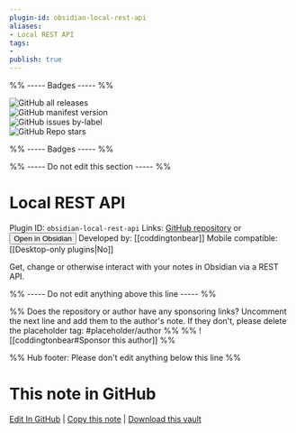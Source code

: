 ```yaml
---
plugin-id: obsidian-local-rest-api
aliases:
- Local REST API
tags: 
- 
publish: true
---
```


%% ----- Badges ----- %%

![GitHub all releases](https://img.shields.io/github/downloads/coddingtonbear/obsidian-local-rest-api/total?color=573E7A&logo=github&style=for-the-badge)   
![GitHub manifest version](https://img.shields.io/github/manifest-json/v/coddingtonbear/obsidian-local-rest-api?color=573E7A&logo=github&style=for-the-badge)   
![GitHub issues by-label](https://img.shields.io/github/issues/coddingtonbear/obsidian-local-rest-api/help%20wanted?color=573E7A&logo=github&style=for-the-badge)   
![GitHub Repo stars](https://img.shields.io/github/stars/coddingtonbear/obsidian-local-rest-api?color=573E7A&logo=github&style=for-the-badge)

%% ----- Badges ----- %%

%% ----- Do not edit this section ----- %%

# Local REST API

Plugin ID: `obsidian-local-rest-api`
Links: [GitHub repository](https://github.com/coddingtonbear/obsidian-local-rest-api) or [<button id=HH>Open in Obsidian</button>](obsidian://show-plugin?id=obsidian-local-rest-api)
Developed by: [[coddingtonbear]]
Mobile compatible: [[Desktop-only plugins|No]]

Get, change or otherwise interact with your notes in Obsidian via a REST API.

%% ----- Do not edit anything above this line ----- %% 

%% Does the repository or author have any sponsoring links? Uncomment the next line and add them to the author's note. If they don't, please delete the placeholder tag: #placeholder/author %%
%% ![[coddingtonbear#Sponsor this author]] %%

%% Hub footer: Please don't edit anything below this line %%

# This note in GitHub

<span class="git-footer">[Edit In GitHub](https://github.dev/obsidian-community/obsidian-hub/blob/main/02%20-%20Community%20Expansions/02.05%20All%20Community%20Expansions/Plugins/obsidian-local-rest-api.md "git-hub-edit-note") | [Copy this note](https://raw.githubusercontent.com/obsidian-community/obsidian-hub/main/02%20-%20Community%20Expansions/02.05%20All%20Community%20Expansions/Plugins/obsidian-local-rest-api.md "git-hub-copy-note") | [Download this vault](https://github.com/obsidian-community/obsidian-hub/archive/refs/heads/main.zip "git-hub-download-vault") </span>
